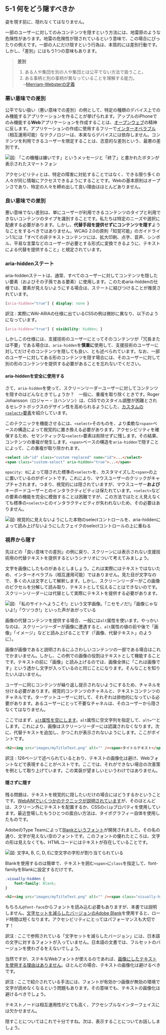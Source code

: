 ## 5-1 何をどう隠すべきか

姿を現す前に、隠れなくてはなりません。

一部のユーザーに対してのみコンテンツを隠すという方法には、地雷原のような危険性があります。地雷の危険性が隠されているという意味で、この場合にぴったりの例えです。一部の人にだけ隠すという行為は、本質的には差別行動です。しかし、「差別」にはもう1つの意味もあります。

>**差別**
>1. ある人や集団を別の人や集団とは公平でない方法で扱うこと。
>2. ある事柄と別の事柄が異なっていることを理解する能力。  
>̶ [Merriam-Websterの定義](http://www.merriam-webster.com/dictionary/discrimination)

### 悪い意味での差別

公平でない扱い（悪い意味での差別）の例として、特定の種類のデバイス上でのみ機能するアプリケーションを作ることが挙げられます。アップルのiPhoneでのみ機能する**Web**アプリケーションを作成することは、[オープンウェブ](http://www.w3.org/wiki/Open_Web_Platform)の精神に反します。アプリケーションの作成に使用するフリーで[インターオペラブル](http://en.wikipedia.org/wiki/Web_interoperability)（相互運用可能）なテクノロジーは、本来ならデバイスには依存しません。コンテンツを利用できるユーザーを限定することは、恣意的な差別という、最悪の差別です。

![図: 「この機種は嫌いです」というメッセージと「終了」と書かれたボタンが表示されたスマートフォン](img-5-1_01.png)

アクセシビリティとは、特定の障害に対処することではなく、できる限り多くの人々が同じ情報にアクセスできるようにすることです。Webの基本原則はオープンさであり、特定の人々を締め出して良い理由はほとんどありません。

### 良い意味での差別

悪い意味でない差別は、単にユーザーが利用できるコンテンツのタイプと利用できないコンテンツのタイプを識別することです。私たちは特定のニーズや選択に配慮する必要があります。しかし、**代替手段を提供せずにコンテンツを隠す**ようなことをするべきではありません。WCAG 2.0の原則「知覚可能」のガイドライン1.1には「すべての非テキストコンテンツには、拡大印刷、点字、音声、シンボル、平易な言葉などのユーザーが必要とする形式に変換できるように、テキストによる代替を提供すること」と規定されています。

### aria-hiddenステート

aria-hiddenステートは、通常、すべてのユーザーに対してコンテンツを隠したい要素（およびその子孫である要素）に使用します。このためaria-hiddenの仕様では、要素が見えないようにする場合は、ステートに結びつけることが推奨されています。

```CSS
[aria-hidden="true"] { display: none }
```

<div class="notice" markdown="1">
訳注
: 実際にWAI-ARIAの仕様に出ているCSSの例は微妙に異なり、以下のようになっています。

```CSS
[aria-hidden="true"] { visibility: hidden; }
```
</div>

しかしこの仕様には、支援技術のユーザーにとってそのコンテンツが「冗長または不要」である場合は、`aria-hidden`を**慎重に**使用して、支援技術のユーザーに対してだけそのコンテンツを隠しても良い、とも述べられています。なお、一部のユーザーに対してある形のコンテンツを隠す場合には、そのユーザーに対して別の形のコンテンツを提供する必要があることを忘れないでください。

#### aria-hiddenを安全に使用する

さて、`aria-hidden`を使って、スクリーンリーダーユーザーに対してコンテンツを隠すのはどんなときでしょうか？　一般に、重複を取り除くときです。Roger Johansson（ロジャー・ヨハンソン）は、CSSでのスタイル調整が困難とされるセレクトボックスのデザイン性を高められるようにした、[カスタムの`<select>`要素](http://www.456bereastreet.com/archive/201111/an_accessible_keyboard_friendly_custom_select_menu/)を紹介しています。

このテクニックを機能させるには、`<select>`そのものを、より柔軟な`<span>`ベースの構造によって視覚的に置き換える必要があります。アクセシビリティを確保するため、セマンティックな`<select>`要素は削除せずに残します。その結果、コンテンツの重複が発生します。`<span>`ベースの構造を`aria-hidden`で隠すことによって、この重複が取り除かれます。

```HTML
<select id="id" class="custom replaced" name="id">...</select>
<span class="custom-select" aria-hidden="true">...</span>
```

`opacity: 0`によって隠された標準の`<select>`を、カスタマイズした`<span>`の上に置いているのがポイントです。これにより、マウスユーザーのクリックがキャプチャされます。つまり、視覚的には隠されていますが、マウスユーザー**および**キーボードユーザーとのインタラクティビティは保たれています。`<select>`などの要素の機能を完全に模倣することは困難ですが、この方法ではたとえ見えなくても標準の`<select>`とのインタラクティビティが失われないため、その必要はありません。

![図: 視覚的に見えないようにした本物のselectコントロールを、aria-hiddenによって読み上げないようにしたフェイクのselectコントロールの上に重ねる](img-5-1_02.png)

### 視界から隠す

先ほどの「良い意味での差別」の例に戻り、スクリーンには表示されない支援技術用の代替テキストを提供するというシナリオについて考えてみましょう。

文字を画像にしたものがあるとしましょう。これは実際にはテキストではないため、インターオペラブル（相互運用可能）ではありません。見た目が文字なので、多くの人は文字として解釈します。しかし、スクリーンリーダーがこの画像のピクセルを分解して読み取り、テキストとして伝えることはできないのです。スクリーンリーダーには代替として実際にテキストを提供する必要があります。

![図: 「私のサイトへようこそ!」という文字画像。「ニセモノだ!」「画像じゃないよ!」「ウソつき!」といった声があがっている](img-5-1_03.png)

画像の代替コンテンツを提供する場合、一般には`alt`属性を使います。やっかいなのは、スクリーンリーダーが画像に遭遇すると、`alt`属性の値の前や後で「画像」「イメージ」などと読み上げることです（「画像、代替テキスト」のように）。

画像が画像であると説明されるにふさわしいコンテンツの一部である場合はこれでかまいません。しかし、この例での画像の役割はテキストとして機能することです。テキストの前に「画像」と読み上げるのでは、画像全体に「これは画像です」という透かし文字が入っているのと同じことになります。そんなことを知りたい人はいません。

ユーザーに同じコンテンツが繰り返し提示されないようにするため、チャネルを分ける必要があります。視覚的コンテンツのチャネルと、テキストコンテンツのチャネルです。ターゲットユーザーに対して、それぞれは排他的になっている必要があります。あるユーザーにとって不要なチャネルは、そのユーザーから隠さなくてはなりません。

ここではまず、[`alt`属性を空にします](http://www.w3.org/TR/WCAG-TECHS/H67.html)。`alt`属性に空文字列を指定して、`alt=""`とします。これにより、画像はスクリーンリーダーには認識されなくなります。次に、代替テキストを追加し、かつこれが表示されないようにします。ここがポイントです。

```HTML
<h2><img src="images/myTitleText.png" alt="" /><span>タイトルテキスト</span></h2>
```

<div class="notice" markdown="1">
訳注
: 126ページで述べられているとおり、テキストの画像化は避け、Webフォントなどで表現することがベストです。ここでは、それができない場合の次善策を例として取り上げています。この実装が望ましいというわけではありません。
</div>

#### 隠さずに隠す

残る問題は、テキストを視覚的に隠したいだけの場合にはどうするかということです。[WebAIMでいくつかのテクニックが説明されています](http://webaim.org/techniques/css/invisiblecontent/)が、そのほとんどは、スクリーン外にテキストを配置するか、CSSの`clip`プロパティを使用しています。最近登場したもうひとつの面白い方法は、タイポグラフィー自体を使用したものです。

AdobeのType Teamによって[Blankというフォント](http://blog.typekit.com/2013/03/28/introducing-adobe-blank/)が開発されました。その名の通り、文字が見えない空のフォントです。このフォントの優れたところは、文字の形は見えなくても、HTMLコードにはテキストが存在していることです。

![図: 文字A, B, C, D, Eに空文字の字形が割り当てられている](img-5-1_04.png)

Blankを使用するのは簡単で、テキストを囲む`<span>`に`class`を指定して、font-familyをBlankに設定するだけです。

```CSS
.visually-hidden {
	font-family: Blank;
}
```
```HTML
<h2><img src="images/myTitleText.png" alt="" /><span class="visually-hidden">タイトルテキスト</span></h2>
```

もちろん`@font-face`からフォントを読み込む必要もありますが、本書では説明しません。[文字セットを減らしたバージョンのAdobe Blank](https://github.com/stowball/Adobe-Blank)を使用すると、ロード時間は短くなります。アクセシビリティにとってはパフォーマンスも大切です！　

<div class="notice" markdown="1">
訳注
: ここで参照されている「文字セットを減らしたバージョン」には、日本語の文字に対するフォントが入っていません。日本語の文書では、フルセットのバージョンを使わざるをえないでしょう。
</div>

当然ですが、ステキなWebフォントが使えるのであれば、[画像にしたテキストを使用する理由はありません](http://www.w3.org/TR/UNDERSTANDING-WCAG20/visual-audio-contrast-text-presentation.html)。ほとんどの場合、テキストの画像化は避けるべきです。

<div class="notice" markdown="1">
訳注
: ここで紹介されている手法には、フォントが有効かつ画像が無効の環境で文字が読めなくなるという問題もあります。その意味でも、テキストの画像化は避けるべきでしょう。
</div>

テキストノードは相互運用性がとても高く、アクセシブルなインターフェイスには欠かせません。

隠すことについてはこれで十分ですね。次は、表示することについてお話ししましょう。

